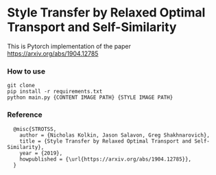 # Style Transfer by Relaxed Optimal Transport and Self-Similarity

This is Pytorch implementation of the paper https://arxiv.org/abs/1904.12785
### How to use
```
git clone 
pip install -r requirements.txt
python main.py {CONTENT IMAGE PATH} {STYLE IMAGE PATH}
```
### Reference
```
  @misc{STROTSS,
    author = {Nicholas Kolkin, Jason Salavon, Greg Shakhnarovich},
    title = {Style Transfer by Relaxed Optimal Transport and Self-Similarity},
    year = {2019},
    howpublished = {\url{https://arxiv.org/abs/1904.12785}},
  }
```

